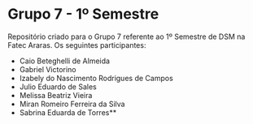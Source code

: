 # Grupo 7 - 1º Semestre

Repositório criado para o Grupo 7 referente ao 1º Semestre de DSM na Fatec Araras.
Os seguintes participantes:

- Caio Beteghelli de Almeida
- Gabriel Victorino
- Izabely do Nascimento Rodrigues de Campos
- Julio Eduardo de Sales
- Melissa Beatriz Vieira
- Miran Romeiro Ferreira da Silva
- Sabrina Eduarda de Torres**
